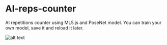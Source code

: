 # AI-reps-counter
AI repetitions counter using ML5.js and PoseNet model.
You can train your own model, save it and reload it later.

![alt text](demonstration.gif?raw=true)
